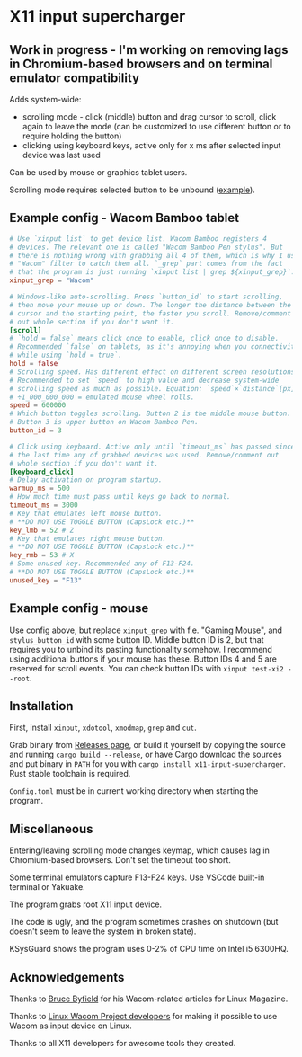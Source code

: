 # X11 input supercharger

## Work in progress - I'm working on removing lags in Chromium-based browsers and on terminal emulator compatibility

Adds system-wide:

- scrolling mode - click (middle) button and drag cursor to scroll, click again to leave the mode (can be customized to use different button or to require holding the button)
- clicking using keyboard keys, active only for x ms after selected input device was last used

Can be used by mouse or graphics tablet users.

Scrolling mode requires selected button to be unbound ([example](assets/gnome-tablet-unbound.png)).

## Example config - Wacom Bamboo tablet

```toml
# Use `xinput list` to get device list. Wacom Bamboo registers 4
# devices. The relevant one is called "Wacom Bamboo Pen stylus". But
# there is nothing wrong with grabbing all 4 of them, which is why I use
# "Wacom" filter to catch them all. `_grep` part comes from the fact
# that the program is just running `xinput list | grep ${xinput_grep}`.
xinput_grep = "Wacom"

# Windows-like auto-scrolling. Press `button_id` to start scrolling,
# then move your mouse up or down. The longer the distance between the
# cursor and the starting point, the faster you scroll. Remove/comment
# out whole section if you don't want it.
[scroll]
# `hold = false` means click once to enable, click once to disable.
# Recommended `false` on tablets, as it's annoying when you connectivity
# while using `hold = true`.
hold = false
# Scrolling speed. Has different effect on different screen resolutions.
# Recommended to set `speed` to high value and decrease system-wide
# scrolling speed as much as possible. Equation: `speed`×`distance`[px]
# ÷1_000_000_000 = emulated mouse wheel rolls.
speed = 600000
# Which button toggles scrolling. Button 2 is the middle mouse button.
# Button 3 is upper button on Wacom Bamboo Pen.
button_id = 3

# Click using keyboard. Active only until `timeout_ms` has passed since
# the last time any of grabbed devices was used. Remove/comment out
# whole section if you don't want it.
[keyboard_click]
# Delay activation on program startup.
warmup_ms = 500
# How much time must pass until keys go back to normal.
timeout_ms = 3000
# Key that emulates left mouse button.
# **DO NOT USE TOGGLE BUTTON (CapsLock etc.)**
key_lmb = 52 # Z
# Key that emulates right mouse button.
# **DO NOT USE TOGGLE BUTTON (CapsLock etc.)**
key_rmb = 53 # X
# Some unused key. Recommended any of F13-F24.
# **DO NOT USE TOGGLE BUTTON (CapsLock etc.)**
unused_key = "F13"
```

## Example config - mouse

Use config above, but replace `xinput_grep` with f.e. "Gaming Mouse", and `stylus_button_id` with some button ID. Middle button ID is 2, but that requires you to unbind its pasting functionality somehow. I recommend using additional buttons if your mouse has these. Button IDs 4 and 5 are reserved for scroll events. You can check button IDs with `xinput test-xi2 --root`.

## Installation

First, install `xinput`, `xdotool`, `xmodmap`, `grep` and `cut`.

Grab binary from [Releases page](https://github.com/pzmarzly/x11-input-supercharger/releases), or build it yourself by copying the source and running `cargo build --release`, or have Cargo download the sources and put binary in `PATH` for you with `cargo install x11-input-supercharger`. Rust stable toolchain is required.

`Config.toml` must be in current working directory when starting the program.

## Miscellaneous

Entering/leaving scrolling mode changes keymap, which causes lag in Chromium-based browsers. Don't set the timeout too short.

Some terminal emulators capture F13-F24 keys. Use VSCode built-in terminal or Yakuake.

The program grabs root X11 input device.

The code is ugly, and the program sometimes crashes on shutdown (but doesn't seem to leave the system in broken state).

KSysGuard shows the program uses 0-2% of CPU time on Intel i5 6300HQ.

## Acknowledgements

Thanks to [Bruce Byfield](https://brucebyfield.com/) for his Wacom-related articles for Linux Magazine.

Thanks to [Linux Wacom Project developers](https://linuxwacom.github.io/about/) for making it possible to use Wacom as input device on Linux.

Thanks to all X11 developers for awesome tools they created.